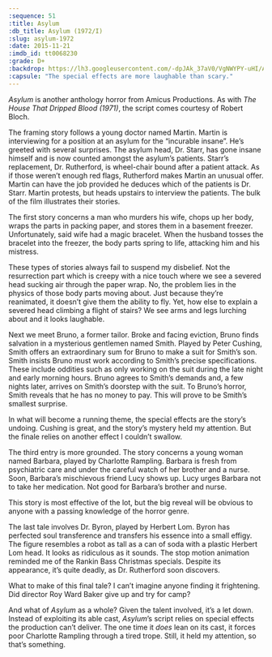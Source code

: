 ```yaml
---
:sequence: 51
:title: Asylum
:db_title: Asylum (1972/I)
:slug: asylum-1972
:date: 2015-11-21
:imdb_id: tt0068230
:grade: D+
:backdrop: https://lh3.googleusercontent.com/-dpJAk_37aV0/VgNWYPY-uHI/AAAAAAAADBY/dg5KNqqrEYA/w1000-Ic42-rj/asylum-1972.jpg
:capsule: "The special effects are more laughable than scary."
---
```


_Asylum_ is another anthology horror from Amicus Productions. As with _The House That Dripped Blood (1971)_, the script comes courtesy of Robert Bloch.

The framing story follows a young doctor named Martin. Martin is interviewing for a position at an asylum for the “incurable insane”. He’s greeted with several surprises. The asylum head, Dr. Starr, has gone insane himself and is now counted amongst the asylum’s patients. Starr’s replacement, Dr. Rutherford, is wheel-chair bound after a patient attack. As if those weren’t enough red flags,  Rutherford makes Martin an unusual offer. Martin can have the job provided he deduces which of the patients is Dr. Starr. Martin protests, but heads upstairs to interview the patients. The bulk of the film illustrates their stories.

The first story concerns a man who murders his wife, chops up her body, wraps the parts in packing paper, and stores them in a basement freezer. Unfortunately, said wife had a magic bracelet. When the husband tosses the bracelet into the freezer, the body parts spring to life, attacking him and his mistress.

These types of stories always fail to suspend my disbelief. Not the resurrection part which is creepy with a nice touch where we see a severed head sucking air through the paper wrap. No, the problem lies in the physics of those body parts moving about. Just because they’re reanimated, it doesn’t give them the ability to fly. Yet, how else to explain a severed head climbing a flight of stairs? We see arms and legs lurching about and it looks laughable.

Next we meet Bruno, a former tailor. Broke and facing eviction, Bruno finds salvation in a mysterious gentlemen named Smith. Played by Peter Cushing, Smith offers an extraordinary sum for Bruno to make a suit for Smith’s son. Smith insists Bruno must work according to Smith’s precise specifications. These include oddities such as only working on the suit during the late night and early morning hours. Bruno agrees to Smith’s demands and, a few nights later, arrives on Smith’s doorstep with the suit. To Bruno’s horror, Smith reveals that he has no money to pay. This will prove to be Smith’s smallest surprise.

In what will become a running theme, the special effects are the story’s undoing. Cushing is great, and the story’s mystery held my attention. But the finale relies on another effect I couldn’t swallow.

The third entry is more grounded. The story concerns a young woman named Barbara, played by Charlotte Rampling. Barbara is fresh from psychiatric care and under the careful watch of her brother and a nurse. Soon, Barbara’s mischievous friend Lucy shows up. Lucy urges Barbara not to take her medication. Not good for Barbara’s brother and nurse.

This story is most effective of the lot, but the big reveal will be obvious to anyone with a passing knowledge of the horror genre.

The last tale involves Dr. Byron, played by Herbert Lom. Byron has perfected soul transference and transfers his essence into a small effigy. The figure resembles a robot as tall as a can of soda with a plastic Herbert Lom head. It looks as ridiculous as it sounds. The stop motion animation reminded me of the Rankin Bass Christmas specials. Despite its appearance, it’s quite deadly, as Dr. Rutherford soon discovers.

What to make of this final tale? I can’t imagine anyone finding it frightening. Did director Roy Ward Baker give up and try for camp?

And what of _Asylum_ as a whole? Given the talent involved, it’s a let down. Instead of exploiting its able cast, _Asylum_’s script relies on special effects the production can’t deliver. The one time it _does_ lean on its cast, it forces poor Charlotte Rampling through a tired trope. Still, it held my attention, so that’s something.